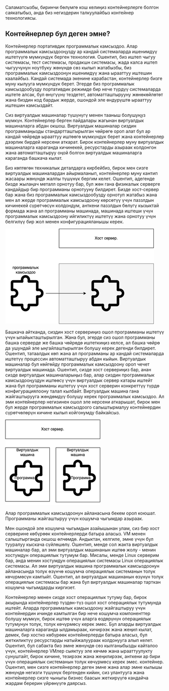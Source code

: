Саламатсызбы, биринчи бөлүмгө кош келиңиз контейнерлерге болгон саякатыбыз, анда биз негиздерин талкуулайбыз контейнер технологиясы.

## Контейнерлер бул деген эмне?

Контейнерлер портативдик программалык камсыздоо. Алар программалык камсыздооңузду ар кандай системаларда ишенимдүү иштетүүгө мүмкүндүк берген технология.
Ошентип, биз иштеп чыгуу системасы, тест системасы, продакшн системасы, жада калса иштеп чыгуучунун ноутбуку жөнүндө сөз кылып жатабызбы, биз программалык
камсыздоонун ишенимдүү жана ырааттуу иштешин каалайбыз. Кандай системада экенине карабастан, контейнерлер бизге муну кылууга мүмкүндүк берет. Эгерде биз
программалык камсыздообузду портативдик режимде бир нече түрдүү системаларда иштете алсак, бул өнүгүүнү тездетет, автоматташтырууну жөнөкөйлөтөт
жана биздин код бардык жерде, ошондой эле өндүрүштө ырааттуу иштешин камсыздайт.

Сиз виртуалдык машиналар түшүнүгү менен тааныш болушуңуз мүмкүн. Контейнерлер берген пайдалары жагынан виртуалдык машиналарга абдан окшош. Виртуалдык
машиналар сиздин программаңызды стандартташтырылган чөйрөгө ороп алат бул ар кандай чөйрөдө ырааттуу иштөөгө мүмкүндүк берет жана контейнерлер
дээрлик бирдей нерсени аткарат. Бирок контейнерлер муну виртуалдык машиналарга караганда кичинекей, ресурстарды азыраак колдонгон жана автоматташтыруу
оңой болгон виртуалдык машиналарга караганда башкача кылат.

Биз көптөгөн техникалык деталдарга кирбейбиз, бирок мен сизге виртуалдык машиналардан айырмаланып, контейнерлер муну кантип жасаары жөнүндө жалпы
түшүнүк бергим келет.
Ошентип, адегенде бизде жылаңач металл орнотуу бар, бул жөн гана физикалык серверге кандайдыр бир программаны орнотууну билдирет.
Бизде хост-сервер бар жана биз программалык камсыздообузду орнотуп жатабыз жана мен ал жерде программалык камсыздоону көрсөтүү үчүн
паззлдын кичинекей сүрөтчөсүн колдондум, анткени паззлдын бөлүгү кызыктай формада жана ал программаны машинада, машинада иштеши үчүн
программалык камсыздоону ийгиликтүү иштетүү жана орнотуу үчүн белгилүү бир жол менен конфигурацияланышы керек.

![Bare-metal setup](./bare.png)

Башкача айтканда, сиздин хост сервериңиз ошол программаны иштетүү үчүн ылайыкташтырылган. Жана бул, эгерде сиз ошол программаны башка серверде же башка чөйрөдө
иштеткиңиз келсе, ал башка чөйрө да ушундай эле ыңгайлаштырылган болушу керек дегенди билдирет. Ошентип, татаалдык көп жана ал программаны ар кандай системаларда
иштетүү процессин автоматташтыруу абдан кыйын. Виртуалдык машиналар бул көйгөйдү программалык камсыздоону ороп чечет
виртуалдык машинада. Ошентип, сизде хост сервериңиз бар, анан сизде виртуалдык машиналарыңыз бар, алар сиздин программалык камсыздооңуздун иштөөсү үчүн виртуалдык
сервер катары иштейт жана бул программаны иштетүү үчүн хост серверин конкреттүү түрдө конфигурациялоону талап кылбайт.
Виртуалдык машина гана жайгаштырууга жөндөмдүү болушу керек программалык камсыздоо. Ал эми контейнерлер негизинен ошол эле нерсени аткарышат, бирок мен бул жерде
программалык камсыздоого салыштырмалуу контейнердин сүрөтчөлөрүн кичине кылып койгонумду байкайсыз.

![Bare-metal VM](./bare-vm.png)

Алар программалык камсыздоонун айланасына бекем ороп коюшат. Программаны жайгаштыруу үчүн кошумча чыгымдар азыраак.

Мен ошондой эле кошумча чыгымдын азайышынан улам, сиз бир хост серверине көбүрөөк контейнерлерди батыра аласыз.
VM менен салыштырганда окшош өлчөмдө. Андыктан, келгиле, эмне үчүн бул тууралуу кыскача сүйлөшөлү.
Ошентип, менде сол жакта виртуалдык машиналар бар, ал эми виртуалдык машинанын иштөө жолу - менин хостумдун операциялык
тутумум бар. Мисалы, менде Linux серверим бар, анда менин хостумдун операциялык системасы Linux операциялык системасы.
Ал эми виртуалдык машина программалык камсыздоонун айланасында толук өзүнчө кошумча операциялык системанын толук көчүрмөсүн камтыйт.
Ошентип, ал виртуалдык машинанын өзүнүн толук операциялык системасы бар жана бул виртуалдык машиналар тарткан кошумча чыгымдарды киргизет.

Контейнерлер менен сизде хост операциялык тутуму бар, бирок акырында контейнерлер түздөн-түз ошол хост операциялык тутумунда иштейт.
Аларда программалык камсыздоону жайгаштыруу үчүн контейнердин ичинде камтылган бир нече кошумча компоненттер болушу мүмкүн,
бирок иштөө үчүн аларга өздөрүнүн операциялык тутумунун толук, толук көчүрмөсү керек эмес. Бул аларды виртуалдык машиналарга
караганда ылдамыраак, кичирээк жана жеңил кылат, демек, бир хостко көбүрөөк контейнерлерди батыра аласыз, бул жеткиликтүү ресурстарды
натыйжалуураак колдонууга алып келет. Ошентип, бул сабакта биз эмне жөнүндө сөз кылганыбызды кайталоо үчүн, контейнерлер VMлер сыяктуу
эле көчмө жана ырааттуулукту сунуштайт, бирок кичине, тезирээк жана жеңилирээк, анткени ар бири үчүн операциялык системанын толук көчүрмөсү
керек эмес. контейнер. Ошентип, мен сизге контейнерлер деген эмне жана алар эмне кылышы жөнүндө негизги түшүнүк бергенден кийин, сиз
улантууга жана контейнерлер сизге чыныгы бизнес баасын жеткирүүгө кандайча жардам берерин үйрөнүүгө даярсыз.
